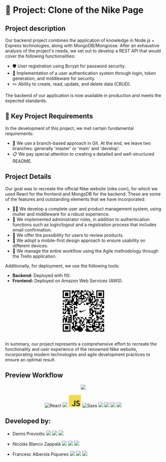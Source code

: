 # 🚀 Project: Clone of the Nike Page

## Project description

Our backend project combines the application of knowledge in Node.js + Express technologies, along with MongoDB/Mongoose. After an exhaustive analysis of the project's needs, we set out to develop a REST API that would cover the following functionalities:

- 🛡️ User registration using Bcrypt for password security.
- 🔐 Implementation of a user authentication system through login, token generation, and middleware for security.
- ✏️ Ability to create, read, update, and delete data (CRUD).

The backend of our application is now available in production and meets the expected standards.

## 🔑 Key Project Requirements

In the development of this project, we met certain fundamental requirements:

- 🔀 We use a branch-based approach in Git. At the end, we leave two branches: generally 'master' or 'main' and 'develop'.
- 📋 We pay special attention to creating a detailed and well-structured README.

## Project Details

Our goal was to recreate the official Nike website (nike.com), for which we used React for the frontend and MongoDB for the backend. These are some of the features and outstanding elements that we have incorporated:

- 👩‍💻 We develop a complete user and product management system, using multer and middleware for a robust experience.
- 👑 We implemented administrator roles, in addition to authentication functions such as login/logout and a registration process that includes email confirmation.
- 🌟 We offer the possibility for users to review products.
- 📱 We adopt a mobile-first design approach to ensure usability on different devices.
- 🔄 We manage the entire workflow using the Agile methodology through the Trello application.

Additionally, for deployment, we use the following tools:

- **Backend:** Deployed with fl0.
- **Frontend:** Deployed on Amazon Web Services (AWS).

<p align="center">
  <img src="./src/assets/Qr.jpeg" width="150">
</p>

In summary, our project represents a comprehensive effort to recreate the functionality and user experience of the renowned Nike website, incorporating modern technologies and agile development practices to ensure an optimal result.

## Preview Workflow

<p align="center">
  <img src="src/assets/gif readme/Nike_gif1.gif" width="600">
</p>

<p align="center">
  <!--REACT-->
  <img src="https://imgs.search.brave.com/vo6BX_XoOCp2zawTPCX6LDR7GYMp4BkOPyDkA_f-uFs/rs:fit:860:0:0/g:ce/aHR0cHM6Ly91cGxv/YWQud2lraW1lZGlh/Lm9yZy93aWtpcGVk/aWEvY29tbW9ucy9h/L2E3L1JlYWN0LWlj/b24uc3Zn.svg" alt="React" width="40">
  <!--REACT VITE-->
  <img src="https://imgs.search.brave.com/1BLuF9xlfaCLJkn7Kzo-qi7LmaZt0GdF_gvhecslMg8/rs:fit:860:0:0/g:ce/aHR0cHM6Ly92aXRl/anMuZGV2L2xvZ28t/d2l0aC1zaGFkb3cu/cG5n" width="40">
  <!--JAVASCRIPT-->
  <img src="https://raw.githubusercontent.com/devicons/devicon/master/icons/javascript/javascript-original.svg" width="40" alt="JavaScript">
  <!--SASS-->
  <img src="https://imgs.search.brave.com/nsFHtJ6IwaKdeVS0g-P5lXK7E28efyRej2yD3u15XfM/rs:fit:860:0:0/g:ce/aHR0cHM6Ly9kMjlm/aHB3MDY5Y3R0Mi5j/bG91ZGZyb250Lm5l/dC9pY29uL2ltYWdl/LzM4NTY5L3ByZXZp/ZXcuc3Zn.svg" width="40" alt="Sass">
  <!--NPM-->
  <img src="https://imgs.search.brave.com/ziXbll6Eu_vanLF_3jITiNkpTCtx7YcJeFlLoeAvjIA/rs:fit:860:0:0/g:ce/aHR0cHM6Ly9naXRs/YWIuc3ZnLnpvbmUv/b21uaWFpdC9kZXZl/bG9wZXItbG9nb3Mv/cmF3L21hc3Rlci9s/b2dvcy9mcm9udC1l/bmQtd2ViL25wbS5z/dmc.svg" width="40">
  <!--MONGO-->
  <img src="https://imgs.search.brave.com/-tpp249RQfCvcK5lqNdbRw_plM6mncqMrFCGOcmwWCA/rs:fit:500:0:0/g:ce/aHR0cHM6Ly9wbHVz/cG5nLmNvbS9pbWct/cG5nL2xvZ28tbW9u/Z29kYi1wbmctbW9u/Z29kYi1sb2dvLWFu/eXRoaW5nLWJ1dC10/aGUtc2ltcGxlc3Qt/b2Ytd2ViLWFwcGxp/Y2F0aW9ucy1yZXF1/aXJlcy1hLWRhdGFi/YXNlLXRvLXN0b3Jl/LWFuZC1zZXJ2ZS1j/b250ZW50LWZyb20t/Y2hvb3NpbmctdGhl/LXJpZ2h0LWRhdGFi/YXNlLWFuZC1zdHJ1/Y3R1cmluZy00MTMu/cG5n" width="40">
  <!--FL0-->
  <img src="https://imgs.search.brave.com/DhrAuUihnTuZo3_9y78hrhjO1ZgBWnRL7do65jYxLj4/rs:fit:860:0:0/g:ce/aHR0cHM6Ly9hc3Nl/dHMtZ2xvYmFsLndl/YnNpdGUtZmlsZXMu/Y29tLzYxMGIyN2U3/ZDQ1YmRhM2MzOWRl/YmM3ZS82NDQ0ODVk/NmI3ZGQ3MDRmYjMw/OWEyNjhfbG9nby1i/aWdnZXIuc3Zn.svg" width="40">
  <!--AWS-->
  <img src="https://imgs.search.brave.com/7oeGsrL4dvFxaJETcut1tqHxgfsoiZvN7amgrq7hCUQ/rs:fit:860:0:0/g:ce/aHR0cHM6Ly9sb2dv/cy13b3JsZC5uZXQv/d3AtY29udGVudC91/cGxvYWRzLzIwMjEv/MDgvQW1hem9uLVdl/Yi1TZXJ2aWNlcy1B/V1MtTG9nby03MDB4/Mzk0LnBuZw" width="40">
</p>

## Developed by:

  <p align="center">

- Demis Previotto
<a href = "mailto:demis.previotto@gmail.com"><img src="https://img.shields.io/badge/-Gmail-%23333?style=for-the-badge&logo=gmail&logoColor=white" target="_blank"></a>
<a href="https://www.linkedin.com/in/demispreviotto/" target="_blank"><img src="https://img.shields.io/badge/-LinkedIn-%230077B5?style=for-the-badge&logo=linkedin&logoColor=white" target="_blank"></a>
<a href="https://github.com/demispreviotto" target="_blank"><img src="https://img.shields.io/badge/github-%23121011.svg?style=for-the-badge&logo=github&logoColor=white" target="_blank"></a>

- Nicolás Blanco Zappalá
<a href = "mailto:nblancozappala@gmail.com"><img src="https://img.shields.io/badge/-Gmail-%23333?style=for-the-badge&logo=gmail&logoColor=white" target="_blank"></a>
<a href="https://www.linkedin.com/in/nblancoz/" target="_blank"><img src="https://img.shields.io/badge/-LinkedIn-%230077B5?style=for-the-badge&logo=linkedin&logoColor=white" target="_blank"></a>
<a href="https://github.com/nblancoz" target="_blank"><img src="https://img.shields.io/badge/github-%23121011.svg?style=for-the-badge&logo=github&logoColor=white" target="_blank"></a>

- Francesc Alberola Piqueres
<a href = "mailto:f.alberola@gmail.com"><img src="https://img.shields.io/badge/-Gmail-%23333?style=for-the-badge&logo=gmail&logoColor=white" target="_blank"></a>
<a href="https://www.linkedin.com/in/francescalberola/" target="_blank"><img src="https://img.shields.io/badge/-LinkedIn-%230077B5?style=for-the-badge&logo=linkedin&logoColor=white" target="_blank"></a>
<a href="https://github.com/cescalberola" target="_blank"><img src="https://img.shields.io/badge/github-%23121011.svg?style=for-the-badge&logo=github&logoColor=white" target="_blank"></a>
</p>
